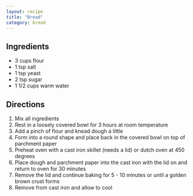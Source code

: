 ```yaml
---
layout: recipe
title: "Bread"
category: bread
---
```


## Ingredients

- 3 cups flour
- 1 tsp salt
- 1 tsp yeast
- 2 tsp sugar
- 1 1/2 cups warm water


## Directions
1. Mix all ingredients
2. Rest in a loosely covered bowl for 3 hours at room temperature
3. Add a pinch of flour and knead dough a little
4. Form into a round shape and place back in the covered bowl on top of parchment paper
5. Preheat oven with a cast iron skillet (needs a lid) or dutch oven at 450 degrees
6. Place dough and parchment paper into the cast iron with the lid on and return to oven for 30 minutes
7. Remove the lid and continue baking for 5 - 10 minutes or until a golden brown crust forms
8. Remove from cast iron and allow to cool